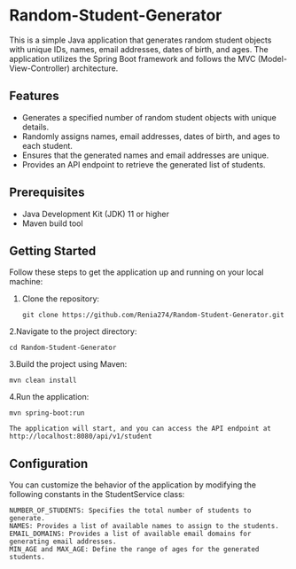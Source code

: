 # Random-Student-Generator

This is a simple Java application that generates random student objects with unique IDs, names, email addresses, dates of birth, and ages. The application utilizes the Spring Boot framework and follows the MVC (Model-View-Controller) architecture.

## Features

- Generates a specified number of random student objects with unique details.
- Randomly assigns names, email addresses, dates of birth, and ages to each student.
- Ensures that the generated names and email addresses are unique.
- Provides an API endpoint to retrieve the generated list of students.

## Prerequisites

- Java Development Kit (JDK) 11 or higher
- Maven build tool

## Getting Started

Follow these steps to get the application up and running on your local machine:

1. Clone the repository:

       git clone https://github.com/Renia274/Random-Student-Generator.git

2.Navigate to the project directory:

    cd Random-Student-Generator

3.Build the project using Maven:

    mvn clean install

4.Run the application:

    mvn spring-boot:run

    The application will start, and you can access the API endpoint at http://localhost:8080/api/v1/student
    
## Configuration

You can customize the behavior of the application by modifying the following constants in the StudentService class:

    NUMBER_OF_STUDENTS: Specifies the total number of students to generate.
    NAMES: Provides a list of available names to assign to the students.
    EMAIL_DOMAINS: Provides a list of available email domains for generating email addresses.
    MIN_AGE and MAX_AGE: Define the range of ages for the generated students.

